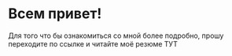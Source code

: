 # Всем привет!
Для того что бы ознакомиться со мной более подробно, прошу переходите по ссылке и читайте моё резюме
                                                  ТУТ
